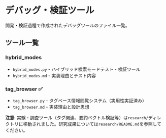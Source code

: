 # デバッグ・検証ツール

開発・検証過程で作成されたデバッグツールのファイル一覧。

## ツール一覧

### hybrid_modes
- `hybrid_modes.py` - ハイブリッド検索モードテスト・検証ツール
- `hybrid_modes.md` - 実装理由とテスト内容

### tag_browser ✅
- `tag_browser.py` - タグベース情報閲覧システム（実用性実証済み）
- `tag_browser.md` - 実装理由と設計思想

**注意**: 実験・調査ツール（タグ関連、要約ベクトル検証等）は`research/`ディレクトリに移動されました。研究成果については`research/README.md`を参照してください。